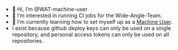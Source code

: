- 👋 Hi, I’m @WAT-machine-user
- 👀 I’m interested in running CI jobs for the Wide-Angle-Team.
- 🌱 I’m currently learning how to set myself up as a [Machine User](https://docs.github.com/en/developers/overview/managing-deploy-keys#machine-users).
- I exist because github deploy keys can only be used on a single repository, and personal access tokens can only be used on all repositories.

<!---
WAT-machine-user/WAT-machine-user is a ✨ special ✨ repository because its `README.md` (this file) appears on your GitHub profile.
You can click the Preview link to take a look at your changes.
--->
